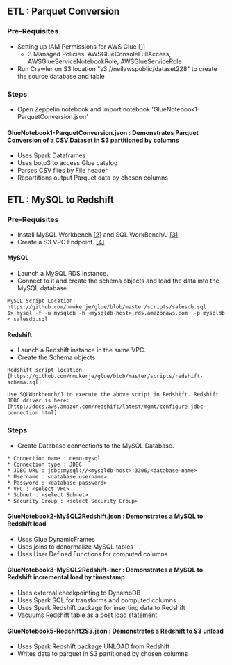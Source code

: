 ## ETL : Parquet Conversion

### Pre-Requisites

* Setting up IAM Permissions for AWS Glue [[1]](http://docs.aws.amazon.com/glue/latest/dg/getting-started-access.html)
  * 3 Managed Policies: AWSGlueConsoleFullAccess, AWSGlueServiceNotebookRole, AWSGlueServiceRole 
* Run Crawler on S3 location "s3://neilawspublic/dataset228" to create the source database and table 

### Steps

* Open Zeppelin notebook and import notebook 'GlueNotebook1-ParquetConversion.json'

#### GlueNotebook1-ParquetConversion.json : Demonstrates Parquet Conversion of a CSV Dataset in S3 partitioned by columns

* Uses Spark Dataframes
* Uses boto3 to access Glue catalog
* Parses CSV files by File header
* Repartitions output Parquet data by chosen columns

## ETL : MySQL to Redshift 

### Pre-Requisites 

* Install MySQL Workbench [[2]](https://dev.mysql.com/downloads/) and SQL WorkBench/J [[3]](http://www.sql-workbench.net/downloads.html). 
* Create a S3 VPC Endpoint. [[4]](http://docs.aws.amazon.com/AmazonVPC/latest/UserGuide/vpc-endpoints.html) 

#### MySQL 

* Launch a MySQL RDS instance.
* Connect to it and create the schema objects and load the data into the MySQL database. 
```
MySQL Script Location: https://github.com/nmukerje/glue/blob/master/scripts/salesdb.sql
$> mysql -f -u mysqldb -h <mysqldb-host>.rds.amazonaws.com  -p mysqldb < salesdb.sql
```

#### Redshift 
* Launch a Redshift instance in the same VPC.
* Create the Schema objects 
```
Redshift script location [https://github.com/nmukerje/glue/blob/master/scripts/redshift-schema.sql]
 
Use SQLWorkbench/J to execute the above script in Redshift. Redshift JDBC driver is here:[http://docs.aws.amazon.com/redshift/latest/mgmt/configure-jdbc-connection.html]
```
### Steps

* Create Database connections to the MySQL Database. 
```
* Connection name : demo-mysql
* Connection type : JDBC
* JDBC URL : jdbc:mysql://<mysqldb-host>:3306/<database-name>
* Username : <database username>
* Password : <database password>
* VPC : <select VPC>
* Subnet : <select Subnet>
* Security Group : <select Security Group>
```

#### GlueNotebook2-MySQL2Redshift.json : Demonstrates a MySQL to Redshift load

* Uses Glue DynamicFrames
* Uses joins to denormalize MySQL tables
* Uses User Defined Functions for computed columns

#### GlueNotebook3-MySQL2Redshift-Incr : Demonstrates a MySQL to Redshift incremental load by timestamp

* Uses external checkpointing to DynamoDB
* Uses Spark SQL for transforms and computed columns
* Uses Spark Redshift package for inserting data to Redshift
* Vacuums Redshift table as a post load statement

#### GlueNotebook5-Redshift2S3.json : Demonstrates a Redshift to S3 unload

* Uses Spark Redshift package UNLOAD from Redshift 
* Writes data to parquet in S3 partitioned by chosen columns
